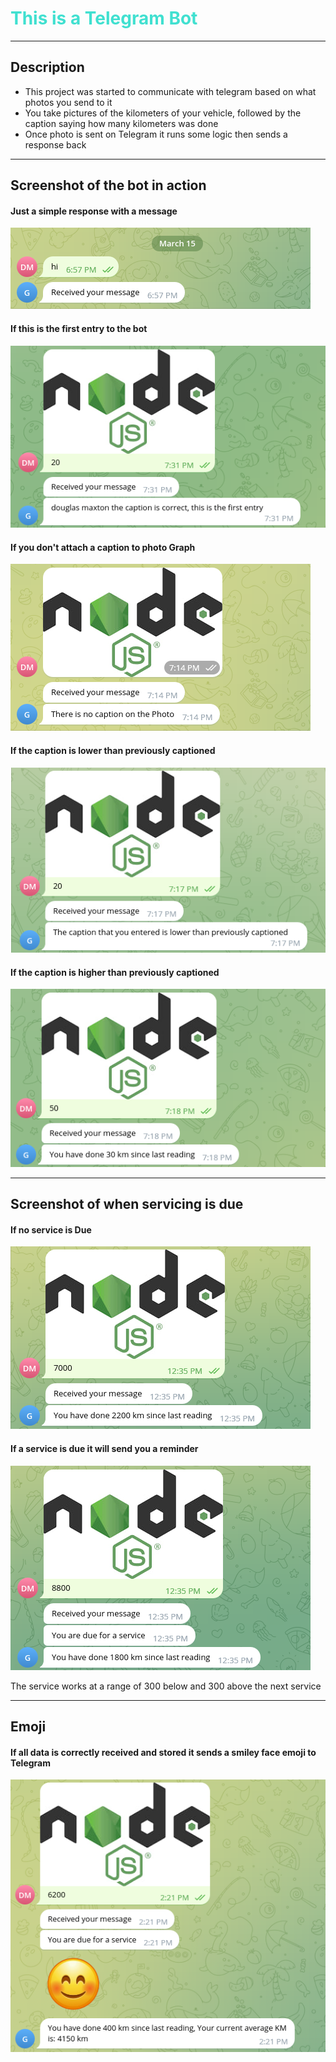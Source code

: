 <h1 style="color: turquoise">This is a Telegram Bot</h1>

<hr>

<h2>Description</h2>
<ul>
    <li>This project was started to communicate with telegram based on what photos you send to it</li>
    <li>You take pictures of the kilometers of your vehicle, followed by the caption saying how many kilometers was done</li>
    <li>Once photo is sent on Telegram it runs some logic then sends a response back</li>
</ul>

<hr>

<h2>Screenshot of the bot in action</h2>

<h4>Just a simple response with a message</h4>

![bot_response](./src/public/screenshots/bot_response.jpg) 

<h4>If this is the first entry to the bot</h4>

![first_entry](./src/public/screenshots/first_entry.jpg)

<h4>If you don't attach a caption to photo Graph</h4>

![no_caption](./src/public/screenshots/no_caption.jpg)

<h4>If the caption is lower than previously captioned</h4>

![lower_caption](./src/public/screenshots/lower_caption.jpg)

<h4>If the caption is higher than previously captioned</h4>

![higher_caption](./src/public/screenshots/higher_caption.jpg)

<hr>

<h2>Screenshot of when servicing is due</h2>

<h4>If no service is Due</h4>

![if_not_service](./src/public/screenshots/if_not_service.png)

<h4>If a service is due it will send you a reminder</h4>

![if_service_due](./src/public/screenshots/if_service_is_due.png)
<p>The service works at a range of 300 below and 300 above the next service</p>

<hr>

<h2>Emoji</h2>

<h4>If all data is correctly received and stored it sends a smiley face emoji to Telegram</h4>

![emoji](./src/public/screenshots/emoji.png)